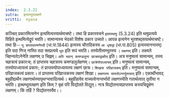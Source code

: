 ```yaml
---
index:  2.3.21
sutra:  इत्थम्भूतलक्षणे
vritti:  nyasa
---
```


कञ्चित् प्रकारमित्यनेन इत्यमित्यस्यार्थमाचष्टे। तथा हि प्रकारवचने `इदमस्थमुः` (5.3.24) इति थमुप्रत्यये विहिते इत्थमित्येद्रूपं भवति। सामान्यस्य भेदको विशेषः प्रकार उच्यते। आपन्न इत्यनेन भूतशब्द्सयार्थमाचष्टे। तथा हि-- `भू प्राप्तावात्मनेपदी` (धा.पा.1844) इत्यस्य चौरादिकस्य `आ धृषाद्वा` (धा.पा.805) इत्यस्यानन्तरम्) इति यदा णिज् नास्ति तदा क्तप्रत्यये `भूत` इति रूपं भवति। तस्येतीत्वम्भूतस्य । `लक्षणम्` इति। लक्ष्यते चिह्न्यतेऽनेनेति लक्षणम् उ चिह्नम्। `अपि भवान् कमण्डलुना छात्रमाद्राक्षीत्` इति। अत्र मनुष्यत्वं सामान्यम्, तस्य च्छात्रत्वं प्रकारःच; तं प्राप्तस्य च्छात्रस्य कमण्डलुर्लक्षणम्। `छात्रेणोपाध्यायम्` इति। मनुष्यत्वं सामान्यम्, तस्योपाध्यायत्वं प्रकारः; तं प्राप्तस्योपाध्यायस्य लक्षणं छात्रः। `शिखया परिव्राजकम्` इति। मनुष्यत्वं सामान्यम्, परिव्राजकत्वं प्रकारः। तं प्राप्तस्य परिव्राजकस्य लक्षणं शिखा।
`लक्षणस्य समासेऽन्तर्भूतत्वात्` इति। एकार्थीभावद् बहुव्रीह्यर्थेन लक्षणार्थस्यापृथग्भावादित्यर्थः। बहुव्रीहावेव वाच्यत्वेनान्तर्भावो लक्षणस्येति गतार्थत्वात् तृतीया न भवति। इत्थम्भूतलक्षण इति किम् ? वृक्षं परि विद्योतते विद्युत्। नात्र विद्योतनत्वप्राप्तस्य कस्यचिद्वृक्षेण लक्षणम्। किं तर्हि ? विद्योतनस्यैव।।

